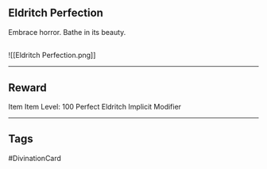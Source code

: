 ## Eldritch Perfection
Embrace horror.
Bathe in its beauty.
## 
![[Eldritch Perfection.png]]

---
## Reward
Item
Item Level: 100
Perfect Eldritch Implicit Modifier

---
## Tags
#DivinationCard